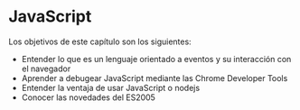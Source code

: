 # JavaScript
Los objetivos de este capítulo son los siguientes:
- Entender lo que es un lenguaje orientado a eventos y su interacción con el navegador
- Aprender a debugear JavaScript mediante las Chrome Developer Tools
- Entender la ventaja de usar JavaScript o nodejs
- Conocer las novedades del ES2005 
